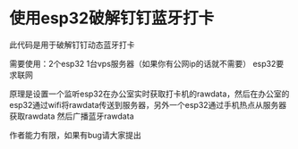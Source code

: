 # 使用esp32破解钉钉蓝牙打卡

此代码是用于破解钉钉动态蓝牙打卡

需要使用：2个esp32 1台vps服务器（如果你有公网ip的话就不需要） esp32要求联网

原理是设置一个监听esp32在办公室实时获取打卡机的rawdata，然后在办公室的esp32通过wifi将rawdata传送到服务器，另外一个esp32通过手机热点从服务器获取rawdata
然后广播蓝牙rawdata

作者能力有限，如果有bug请大家提出

